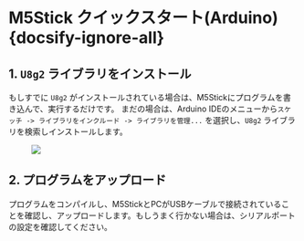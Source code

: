 # M5Stick クイックスタート(Arduino) {docsify-ignore-all}



## 1. `U8g2` ライブラリをインストール

もしすでに `U8g2` がインストールされている場合は、M5Stickにプログラムを書き込んで、実行するだけです。
まだの場合は、Arduino IDEのメニューから`スケッチ -> ライブラリをインクルード -> ライブラリを管理...` を選択し、`U8g2` ライブラリを検索しインストールします。

<figure>
  <img src="assets/img/getting_started_pics/m5stack_core/get_started_with_m5stick/install_u8g2.png">
</figure>

## 2. プログラムをアップロード

プログラムをコンパイルし、M5StickとPCがUSBケーブルで接続されていることを確認し、アップロードします。もしうまく行かない場合は、シリアルポートの設定を確認してください。